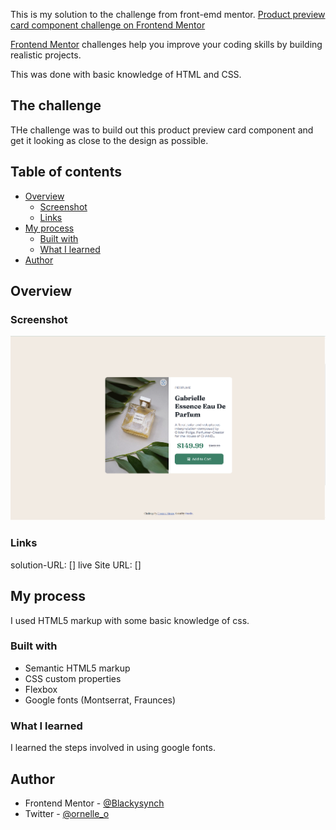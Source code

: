 This is my solution to the challenge from front-emd mentor.
[Product preview card component challenge on Frontend Mentor](https://www.frontendmentor.io/challenges/product-preview-card-component-GO7UmttRfa)


[Frontend Mentor](https://www.frontendmentor.io) challenges help you improve your coding skills by building realistic projects.

This was done with basic knowledge of HTML and CSS.

## The challenge

THe challenge was to build out this product preview card component and get it looking as close to the design as possible.
## Table of contents

- [Overview](#overview)
  - [Screenshot](#screenshot)
  - [Links](#links)
- [My process](#my-process)
  - [Built with](#built-with)
  - [What I learned](#what-i-learn)
- [Author](#author)

## Overview

### Screenshot

![](./my-product-preview-card-component.png)

### Links

solution-URL: []
live Site URL: []

## My process
I used HTML5 markup with some basic knowledge of css.


### Built with

- Semantic HTML5 markup
- CSS custom properties
- Flexbox
- Google fonts (Montserrat, Fraunces)

### What I learned

I learned the steps involved in using google fonts.


## Author

- Frontend Mentor - [@Blackysynch](https://www.frontendmentor.io/profile/Blackysynch)
- Twitter - [@ornelle_o](https://twitter.com/ornelle_o)